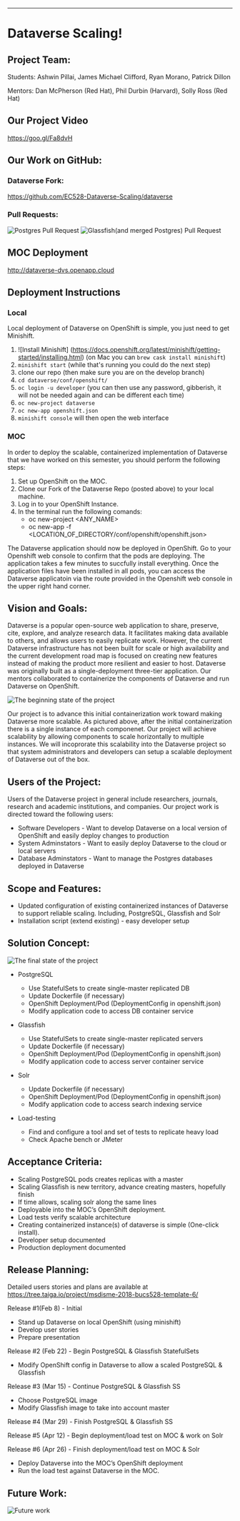﻿** **

# Dataverse Scaling!

## Project Team: 

Students: Ashwin Pillai, James Michael Clifford, Ryan Morano, Patrick Dillon

Mentors: Dan McPherson (Red Hat), Phil Durbin (Harvard), Solly Ross (Red Hat)

## Our Project Video
https://goo.gl/Fa8dvH

## Our Work on GitHub:
### Dataverse Fork:
https://github.com/EC528-Dataverse-Scaling/dataverse
### Pull Requests:
![Postgres Pull Request](https://github.com/IQSS/dataverse/pull/4599)
![Glassfish(and merged Postgres) Pull Request](https://github.com/IQSS/dataverse/pull/4626)

## MOC Deployment
http://dataverse-dvs.openapp.cloud 

##  Deployment Instructions

### Local

Local deployment of Dataverse on OpenShift is simple, you just need to get Minishift.

1. ![Install Minishift] (https://docs.openshift.org/latest/minishift/getting-started/installing.html) (on Mac you can `brew cask install minishift`)
2. `minishift start` (while that's running you could do the next step)
3. clone our repo (then make sure you are on the develop branch)
4. `cd dataverse/conf/openshift/`
5. `oc login -u developer` (you can then use any password, gibberish, it will not be needed again and can be different each time)
6. `oc new-project dataverse`
7. `oc new-app openshift.json`
8. `minishift console` will then open the web interface


### MOC

In order to deploy the scalable, containerized implementation of Dataverse that we have worked on this semester, you should perform the following steps:

1. Set up OpenShift on the MOC.
2. Clone our Fork of the Dataverse Repo (posted above) to your local machine.
3. Log in to your OpenShift Instance. 
4. In the terminal run the following comands:
     - oc new-project <ANY_NAME>
     - oc new-app -f <LOCATION_OF_DIRECTORY/conf/openshift/openshift.json>

The Dataverse application should now be deployed in OpenShift. Go to your Openshift web console to confirm that the pods are deploying. The application takes a few minutes to succfully install everything. Once the application files have been installed in all pods, you can access the Dataverse applicatoin via the route provided in the Openshift web console in the upper right hand corner.      

## Vision and Goals:

Dataverse is a popular open-source web application to share, preserve, cite, explore, and analyze research data. It facilitates making data available to others, and allows users to easily replicate work. However, the current Dataverse infrastructure has not been built for scale or high availability and the current development road map is focused on creating new features instead of making the product more resilient and easier to host. Dataverse was originally built as a single-deployment three-tier application. Our mentors collaborated to containerize the components of Dataverse and run Dataverse on OpenShift.

![The beginning state of the project](https://github.com/BU-NU-CLOUD-SP18/Dataverse-Scaling/blob/master/project_initial.png)

Our project is to advance this initial containerization work toward making Dataverse more scalable. As pictured above, after the initial containerization there is a single instance of each componenet. Our project will achieve scalability by allowing components to scale horizontally to multiple instances. We will incoprorate this scalability into the Dataverse project so that system administrators and developers can setup a scalable deployment of Dataverse out of the box.


## Users of the Project:

Users of the Dataverse project in general include researchers, journals, research and academic institutions, and companies. Our project work is directed toward the following users:

- Software Developers - Want to develop Dataverse on a local version of OpenShift and easily deploy changes to production
- System Adminstators - Want to easily deploy Dataverse to the cloud or local servers
- Database Adminstators - Want to manage the Postgres databases deployed in Dataverse


## Scope and Features:

 - Updated configuration of existing containerized instances of Dataverse to support reliable scaling.  Including, PostgreSQL, Glassfish and Solr
 - Installation script (extend existing) - easy developer setup

## Solution Concept:
![The final state of the project](https://github.com/BU-NU-CLOUD-SP18/Dataverse-Scaling/blob/master/project_final.png)

- PostgreSQL
  - Use StatefulSets to create single-master replicated DB
  - Update Dockerfile (if necessary)
  - OpenShift Deployment/Pod (DeploymentConfig in openshift.json)
  - Modify application code to access DB container service
  
- Glassfish
  - Use StatefulSets to create single-master replicated servers
  - Update Dockerfile (if necessary)
  - OpenShift Deployment/Pod (DeploymentConfig in openshift.json)
  - Modify application code to access server container service
- Solr
  - Update Dockerfile (if necessary)
  - OpenShift Deployment/Pod (DeploymentConfig in openshift.json)
  - Modify application code to access search indexing service
- Load-testing
  - Find and configure a tool and set of tests to replicate heavy load
  - Check Apache bench or JMeter

## Acceptance Criteria:
 - Scaling PostgreSQL pods creates replicas with a master
 - Scaling Glassfish is new territory, advance creating masters, hopefully finish
 - If time allows, scaling solr along the same lines
 - Deployable into the MOC’s OpenShift deployment.
 - Load tests verify scalable architecture
 - Creating containerized instance(s) of dataverse is simple (One-click install).
 - Developer setup documented
 - Production deployment documented

## Release Planning:

Detailed users stories and plans are available at https://tree.taiga.io/project/msdisme-2018-bucs528-template-6/ 

Release #1(Feb 8) - Initial
 - Stand up Dataverse on local OpenShift (using minishift)
 - Develop user stories
 - Prepare presentation

Release #2 (Feb 22) - Begin PostgreSQL & Glassfish StatefulSets
 - Modify OpenShift config in Dataverse to allow a scaled PostgreSQL & Glassfish

Release #3 (Mar 15) - Continue PostgreSQL & Glassfish SS
 - Choose PostgreSQL image
 - Modify Glassfish image to take into account master

Release #4 (Mar 29) - Finish PostgreSQL & Glassfish SS


Release #5 (Apr 12) - Begin deployment/load test on MOC & work on Solr


Release #6 (Apr 26) - Finish deployment/load test on MOC & Solr
 - Deploy Dataverse into the MOC’s OpenShift deployment
 - Run the load test against Dataverse in the MOC.

## Future Work:
![Future work](https://github.com/BU-NU-CLOUD-SP18/Dataverse-Scaling/blob/master/project_future.png)
